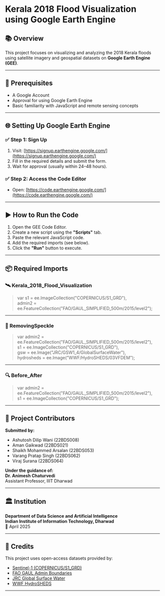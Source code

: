 # Kerala 2018 Flood Visualization using Google Earth Engine

## 📚 Overview

This project focuses on visualizing and analyzing the 2018 Kerala floods using satellite imagery and geospatial datasets on **Google Earth Engine (GEE)**.

---

## 🧰 Prerequisites

- A Google Account  
- Approval for using Google Earth Engine  
- Basic familiarity with JavaScript and remote sensing concepts  

---

## 🌐 Setting Up Google Earth Engine

### ✅ Step 1: Sign Up

1. Visit: [https://signup.earthengine.google.com/](https://signup.earthengine.google.com/)
2. Fill in the required details and submit the form.
3. Wait for approval (usually within 24–48 hours).

### ✅ Step 2: Access the Code Editor

- Open: [https://code.earthengine.google.com/](https://code.earthengine.google.com/)

---

## ▶️ How to Run the Code

1. Open the GEE Code Editor.
2. Create a new script using the **"Scripts"** tab.
3. Paste the relevant JavaScript code.
4. Add the required imports (see below).
5. Click the **"Run"** button to execute.

---

## 📦 Required Imports

### 🛰️ Kerala_2018_Flood_Visualization

> var s1 = ee.ImageCollection("COPERNICUS/S1_GRD"),  
> admin2 = ee.FeatureCollection("FAO/GAUL_SIMPLIFIED_500m/2015/level2");

---

### 🔧 RemovingSpeckle

> var admin2 = ee.FeatureCollection("FAO/GAUL_SIMPLIFIED_500m/2015/level2"),  
> s1 = ee.ImageCollection("COPERNICUS/S1_GRD"),  
> gsw = ee.Image("JRC/GSW1_4/GlobalSurfaceWater"),  
> hydrosheds = ee.Image("WWF/HydroSHEDS/03VFDEM");

---

### 🔍 Before_After

> var admin2 = ee.FeatureCollection("FAO/GAUL_SIMPLIFIED_500m/2015/level2"),  
> s1 = ee.ImageCollection("COPERNICUS/S1_GRD");

---

## 🙌 Project Contributors

**Submitted by:**

- Ashutosh Dilip Wani (22BDS008)  
- Aman Gaikwad (22BDS021)  
- Shaikh Mohammed Arsalan (22BDS053)  
- Varang Pratap Singh (22BDS062)  
- Viraj Surana (22BDS064)  

**Under the guidance of:**  
**Dr. Animesh Chaturvedi**  
Assistant Professor, IIIT Dharwad

---

## 🏛️ Institution

**Department of Data Science and Artificial Intelligence**  
**Indian Institute of Information Technology, Dharwad**  
📅 April 2025

---

## 📖 Credits

This project uses open-access datasets provided by:

- [Sentinel-1 (COPERNICUS/S1_GRD)](https://developers.google.com/earth-engine/datasets/catalog/COPERNICUS_S1_GRD)
- [FAO GAUL Admin Boundaries](https://developers.google.com/earth-engine/datasets/catalog/FAO_GAUL_SIMPLIFIED_500m_2015)
- [JRC Global Surface Water](https://developers.google.com/earth-engine/datasets/catalog/JRC_GSW1_4_GlobalSurfaceWater)
- [WWF HydroSHEDS](https://developers.google.com/earth-engine/datasets/catalog/WWF_HydroSHEDS_03VFDEM)

---
